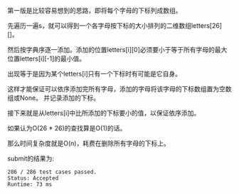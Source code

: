第一版是比较容易想到的思路，即将每个字母的下标列成数组。

先遍历一遍s，就可以得到一个各字母按下标的大小排列的二维数组letters[26][]。

然后按字典序逐一添加。添加的位置letters[i][0]必须要小于等于所有字母的最大位置letters[i][-1]的最小值。

出现等于是因为某个letters[i]只有一个下标时有可能是它自身。

这样才能保证可以依序添加完所有字母，添加的字母将该字母的下标数组置为空数组或None。
并记录添加的下标。

接下来就是从letters[i]中比所添加的下标要小的值，以保证依序添加。

如果认为O(26 * 26)的查找算是O(1)的话。

那么时间复杂度就是O(n)，耗费在删除所有字母的下标上。

submit的结果为:
```
286 / 286 test cases passed.
Status: Accepted
Runtime: 73 ms
```
